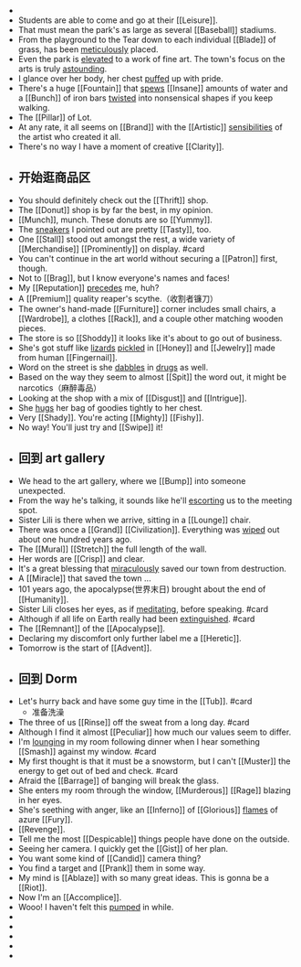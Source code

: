 -
- Students are able to come and go at their [[Leisure]].
- That must mean the park's as large as several [[Baseball]] stadiums.
- From the playground to the Tear down to each individual [[Blade]] of grass, has been [meticulously]([[Meticulous]]) placed.
- Even the park is [elevated]([[Elevate]]) to a work of fine art. The town's focus on the arts is truly [astounding]([[Astound]]).
- I glance over her body, her chest [puffed]([[Puff]]) up with pride.
- There's a huge [[Fountain]] that [spews]([[Spew]]) [[Insane]] amounts of water and a [[Bunch]] of iron bars [twisted]([[Twist]]) into nonsensical shapes if you keep walking.
- The [[Pillar]] of Lot.
- At any rate, it all seems on [[Brand]] with the [[Artistic]] [sensibilities]([[Sensibility]]) of the artist who created it all.
- There's no way I have a moment of creative [[Clarity]].
- ## 开始逛商品区
- You should definitely check out the [[Thrift]] shop.
- The [[Donut]] shop is by far the best, in my opinion.
- [[Munch]], munch. These donuts are so [[Yummy]].
- The [sneakers]([[Sneaker]]) I pointed out are pretty [[Tasty]], too.
- One [[Stall]] stood out amongst the rest, a wide variety of [[Merchandise]] [[Prominently]] on display. #card
- You can't continue in the art world without securing a [[Patron]] first, though.
- Not to [[Brag]], but I know everyone's names and faces!
- My [[Reputation]] [precedes]([[Precede]]) me, huh?
- A [[Premium]] quality reaper's scythe.（收割者镰刀）
- The owner's hand-made [[Furniture]] corner includes small chairs, a [[Wardrobe]], a clothes [[Rack]], and a couple other matching wooden pieces.
- The store is so [[Shoddy]] it looks like it's about to go out of business.
- She's got stuff like [lizards]([[Lizard]]) [pickled]([[Pickle]]) in [[Honey]] and [[Jewelry]] made from human [[Fingernail]].
- Word on the street is she [dabbles]([[Dabble]]) in [drugs]([[Drug]]) as well.
- Based on the way they seem to almost [[Spit]] the word out, it might be narcotics（麻醉毒品）
- Looking at the shop with a mix of [[Disgust]] and [[Intrigue]].
- She [hugs]([[Hug]]) her bag of goodies tightly to her chest.
- Very [[Shady]]. You're acting [[Mighty]] [[Fishy]].
- No way! You'll just try and [[Swipe]] it!
- ## 回到 art gallery
- We head to the art gallery, where we [[Bump]] into someone unexpected.
- From the way he's talking, it sounds like he'll [escorting]([[Escort]]) us to the meeting spot.
- Sister Lili is there when we arrive, sitting in a [[Lounge]] chair.
- There was once a [[Grand]] [[Civilization]]. Everything was [wiped]([[Wipe]]) out about one hundred years ago.
- The [[Mural]] [[Stretch]] the full length of the wall.
- Her words are [[Crisp]] and clear.
- It's a great blessing that [miraculously]([[Miraculous]]) saved our town from destruction.
- A [[Miracle]] that saved the town ...
- 101 years ago, the apocalypse(世界末日) brought about the end of [[Humanity]].
- Sister Lili closes her eyes, as if [meditating]([[Meditate]]), before speaking. #card
- Although if all life on Earth really had been [extinguished]([[Extinguish]]). #card
- The [[Remnant]] of the [[Apocalypse]].
- Declaring my discomfort only further label me a [[Heretic]].
- Tomorrow is the start of [[Advent]].
- ## 回到 Dorm
- Let's hurry back and have some guy time in the [[Tub]]. #card
	- 准备洗澡
- The three of us [[Rinse]] off the sweat from a long day. #card
- Although I find it almost [[Peculiar]] how much our values seem to differ.
- I'm [lounging]([[Lounge]]) in my room following dinner when I hear something [[Smash]] against my window. #card
- My first thought is that it must be a snowstorm, but I can't [[Muster]] the energy to get out of bed and check. #card
- Afraid the [[Barrage]] of banging will break the glass.
- She enters my room through the window, [[Murderous]] [[Rage]] blazing in her eyes.
- She's seething with anger, like an [[Inferno]] of [[Glorious]] [flames]([[Flame]]) of azure [[Fury]].
- [[Revenge]].
- Tell me the most [[Despicable]] things people have done on the outside.
- Seeing her camera. I quickly get the [[Gist]] of her plan.
- You want some kind of [[Candid]] camera thing?
- You find a target and [[Prank]] them in some way.
- My mind is [[Ablaze]] with so many great ideas. This is gonna be a [[Riot]].
- Now I'm an [[Accomplice]].
- Wooo! I haven't felt this [pumped]([[Pump]]) in while.
-
-
-
-
-